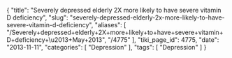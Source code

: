 {
    "title": "Severely depressed elderly 2X more likely to have severe vitamin D deficiency",
    "slug": "severely-depressed-elderly-2x-more-likely-to-have-severe-vitamin-d-deficiency",
    "aliases": [
        "/Severely+depressed+elderly+2X+more+likely+to+have+severe+vitamin+D+deficiency+\u2013+May+2013",
        "/4775"
    ],
    "tiki_page_id": 4775,
    "date": "2013-11-11",
    "categories": [
        "Depression"
    ],
    "tags": [
        "Depression"
    ]
}